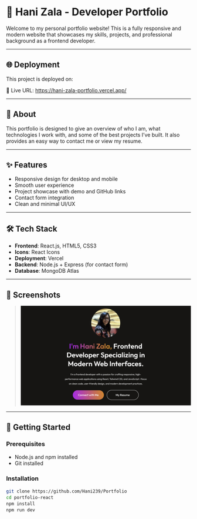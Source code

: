 # 💼 Hani Zala - Developer Portfolio

Welcome to my personal portfolio website! This is a fully responsive and modern website that showcases my skills, projects, and professional background as a frontend developer.

---

## 🌐 Deployment

This project is deployed on:

🔗 Live URL: https://hani-zala-portfolio.vercel.app/

---

## 📖 About

This portfolio is designed to give an overview of who I am, what technologies I work with, and some of the best projects I’ve built. It also provides an easy way to contact me or view my resume.

---

## ✨ Features

- Responsive design for desktop and mobile
- Smooth user experience
- Project showcase with demo and GitHub links
- Contact form integration
- Clean and minimal UI/UX

---

## 🛠 Tech Stack

- **Frontend**: React.js, HTML5, CSS3
- **Icons**: React Icons
- **Deployment**: Vercel
- **Backend**: Node.js + Express (for contact form)
- **Database**: MongoDB Atlas

---

## 📸 Screenshots

> ![Portfolio Screenshot](./src/assets/portfolio-home.png)

---

## 🚀 Getting Started

### Prerequisites

- Node.js and npm installed
- Git installed

### Installation

```bash
git clone https://github.com/Hani239/Portfolio
cd portfolio-react
npm install
npm run dev

